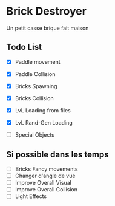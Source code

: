 # Brick Destroyer
Un petit casse brique fait maison

## Todo List

- [X] Paddle movement
- [X] Paddle Collision 
- [X] Bricks Spawning
- [X] Bricks Collision
- [X] LvL Loading from files
- [X] LvL Rand-Gen Loading 
- [ ] Special Objects


## Si possible dans les temps
- [ ] Bricks Fancy movements
- [ ] Changer d'angle de vue
- [ ] Improve Overall Visual
- [ ] Improve Overall Collision
- [ ] Light Effects